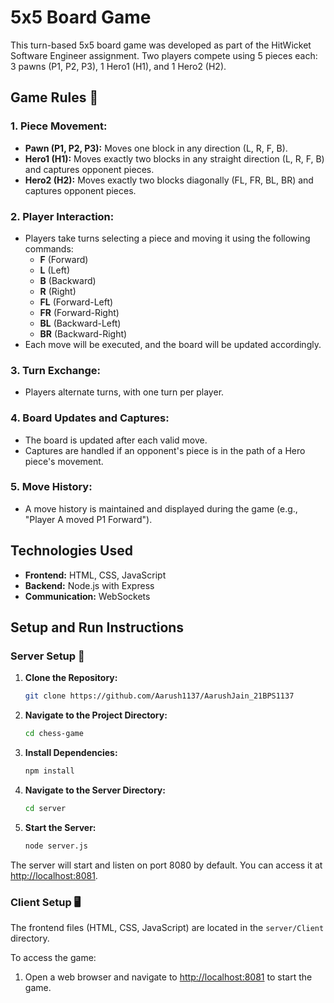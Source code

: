 
# 5x5 Board Game

This turn-based 5x5 board game was developed as part of the HitWicket Software Engineer assignment. Two players compete using 5 pieces each: 3 pawns (P1, P2, P3), 1 Hero1 (H1), and 1 Hero2 (H2).

## Game Rules 📜

### 1. Piece Movement:
- **Pawn (P1, P2, P3):** Moves one block in any direction (L, R, F, B).
- **Hero1 (H1):** Moves exactly two blocks in any straight direction (L, R, F, B) and captures opponent pieces.
- **Hero2 (H2):** Moves exactly two blocks diagonally (FL, FR, BL, BR) and captures opponent pieces.

### 2. Player Interaction:
- Players take turns selecting a piece and moving it using the following commands:
  - **F** (Forward)
  - **L** (Left)
  - **B** (Backward)
  - **R** (Right)
  - **FL** (Forward-Left)
  - **FR** (Forward-Right)
  - **BL** (Backward-Left)
  - **BR** (Backward-Right)
- Each move will be executed, and the board will be updated accordingly.

### 3. Turn Exchange:
- Players alternate turns, with one turn per player.

### 4. Board Updates and Captures:
- The board is updated after each valid move.
- Captures are handled if an opponent's piece is in the path of a Hero piece's movement.

### 5. Move History:
- A move history is maintained and displayed during the game (e.g., "Player A moved P1 Forward").

## Technologies Used

- **Frontend:** HTML, CSS, JavaScript
- **Backend:** Node.js with Express
- **Communication:** WebSockets

## Setup and Run Instructions

### Server Setup 🚀

1. **Clone the Repository:**
   ```bash
   git clone https://github.com/Aarush1137/AarushJain_21BPS1137
2. **Navigate to the Project Directory:**
   ```bash
   cd chess-game
   
3. **Install Dependencies:**
   ```bash
   npm install
4. **Navigate to the Server Directory:**
   ```bash
   cd server
5. **Start the Server:**
   ```bash
   node server.js

The server will start and listen on port 8080 by default. You can access it at [http://localhost:8081](http://localhost:8081).

### Client Setup 🖥️

The frontend files (HTML, CSS, JavaScript) are located in the `server/Client` directory.

To access the game:

1. Open a web browser and navigate to [http://localhost:8081](http://localhost:8081) to start the game.
